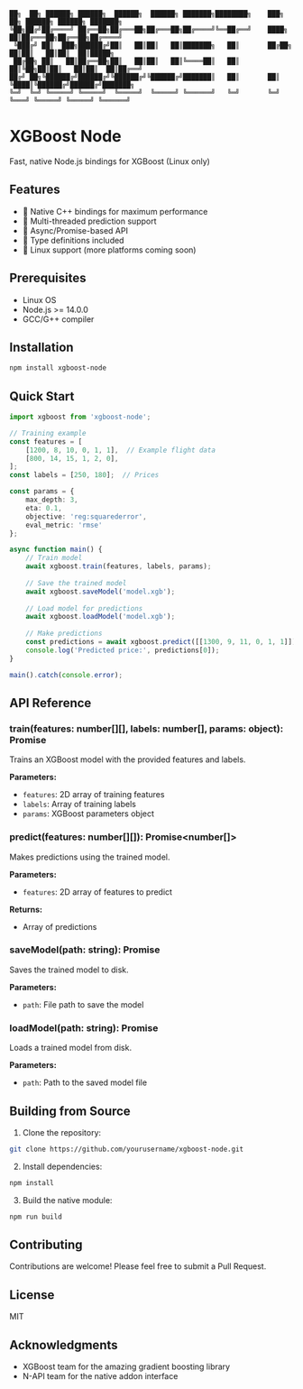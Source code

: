 ```
██╗  ██╗ ██████╗ ██████╗  ██████╗  ██████╗ ███████╗████████╗    ███╗   ██╗ ██████╗ ██████╗ ███████╗
╚██╗██╔╝██╔════╝ ██╔══██╗██╔═══██╗██╔═══██╗██╔════╝╚══██╔══╝    ████╗  ██║██╔═══██╗██╔══██╗██╔════╝
 ╚███╔╝ ██║  ███╗██████╔╝██║   ██║██║   ██║███████╗   ██║       ██╔██╗ ██║██║   ██║██║  ██║█████╗  
 ██╔██╗ ██║   ██║██╔══██╗██║   ██║██║   ██║╚════██║   ██║       ██║╚██╗██║██║   ██║██║  ██║██╔══╝  
██╔╝ ██╗╚██████╔╝██████╔╝╚██████╔╝╚██████╔╝███████║   ██║       ██║ ╚████║╚██████╔╝██████╔╝███████╗
╚═╝  ╚═╝ ╚═════╝ ╚═════╝  ╚═════╝  ╚═════╝ ╚══════╝   ╚═╝       ╚═╝  ╚═══╝ ╚═════╝ ╚═════╝ ╚══════╝
```

# XGBoost Node

Fast, native Node.js bindings for XGBoost (Linux only)

## Features
- 🚀 Native C++ bindings for maximum performance
- 🧵 Multi-threaded prediction support
- 🔄 Async/Promise-based API
- 💪 Type definitions included
- 🐧 Linux support (more platforms coming soon)

## Prerequisites
- Linux OS
- Node.js >= 14.0.0  
- GCC/G++ compiler

## Installation
```bash
npm install xgboost-node
```

## Quick Start

```typescript
import xgboost from 'xgboost-node';

// Training example
const features = [
    [1200, 8, 10, 0, 1, 1],  // Example flight data 
    [800, 14, 15, 1, 2, 0],
];
const labels = [250, 180];  // Prices

const params = {
    max_depth: 3,
    eta: 0.1,
    objective: 'reg:squarederror',
    eval_metric: 'rmse'
};

async function main() {
    // Train model
    await xgboost.train(features, labels, params);
    
    // Save the trained model
    await xgboost.saveModel('model.xgb');
    
    // Load model for predictions
    await xgboost.loadModel('model.xgb');
    
    // Make predictions
    const predictions = await xgboost.predict([[1300, 9, 11, 0, 1, 1]]);
    console.log('Predicted price:', predictions[0]);
}

main().catch(console.error);
```

## API Reference

### train(features: number[][], labels: number[], params: object): Promise<void>
Trains an XGBoost model with the provided features and labels.

**Parameters:**
- `features`: 2D array of training features
- `labels`: Array of training labels
- `params`: XGBoost parameters object

### predict(features: number[][]): Promise<number[]>
Makes predictions using the trained model.

**Parameters:**
- `features`: 2D array of features to predict

**Returns:**
- Array of predictions

### saveModel(path: string): Promise<void>
Saves the trained model to disk.

**Parameters:**
- `path`: File path to save the model

### loadModel(path: string): Promise<void>
Loads a trained model from disk.

**Parameters:**
- `path`: Path to the saved model file

## Building from Source

1. Clone the repository:
```bash
git clone https://github.com/yourusername/xgboost-node.git
```

2. Install dependencies:
```bash
npm install
```

3. Build the native module:
```bash
npm run build
```

## Contributing
Contributions are welcome! Please feel free to submit a Pull Request.

## License
MIT

## Acknowledgments
- XGBoost team for the amazing gradient boosting library
- N-API team for the native addon interface